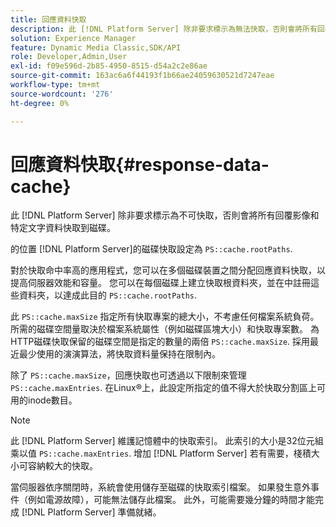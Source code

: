```yaml
---
title: 回應資料快取
description: 此 [!DNL Platform Server] 除非要求標示為無法快取，否則會將所有回覆影像和特定文字資料快取到磁碟。
solution: Experience Manager
feature: Dynamic Media Classic,SDK/API
role: Developer,Admin,User
exl-id: f09e596d-2b85-4950-8515-d54a2c2e86ae
source-git-commit: 163ac6a6f44193f1b66ae24059630521d7247eae
workflow-type: tm+mt
source-wordcount: '276'
ht-degree: 0%

---
```


# 回應資料快取{#response-data-cache}

此 [!DNL Platform Server] 除非要求標示為不可快取，否則會將所有回覆影像和特定文字資料快取到磁碟。

的位置 [!DNL Platform Server]的磁碟快取設定為 `PS::cache.rootPaths`.

對於快取命中率高的應用程式，您可以在多個磁碟裝置之間分配回應資料快取，以提高伺服器效能和容量。 您可以在每個磁碟上建立快取根資料夾，並在中註冊這些資料夾，以達成此目的 `PS::cache.rootPaths`.

此 `PS::cache.maxSize` 指定所有快取專案的總大小，不考慮任何檔案系統負荷。 所需的磁碟空間量取決於檔案系統屬性（例如磁碟區塊大小）和快取專案數。 為HTTP磁碟快取保留的磁碟空間是指定的數量的兩倍 `PS::cache.maxSize`. 採用最近最少使用的演演算法，將快取資料量保持在限制內。

除了 `PS::cache.maxSize`，回應快取也可透過以下限制來管理 `PS::cache.maxEntries`. 在Linux®上，此設定所指定的值不得大於快取分割區上可用的inode數目。

>[!NOTE]
>
>此 [!DNL Platform Server] 維護記憶體中的快取索引。 此索引的大小是32位元組乘以值 `PS::cache.maxEntries`. 增加 [!DNL Platform Server] 若有需要，棧積大小可容納較大的快取。

當伺服器依序關閉時，系統會使用儲存至磁碟的快取索引檔案。 如果發生意外事件（例如電源故障），可能無法儲存此檔案。 此外，可能需要幾分鐘的時間才能完成 [!DNL Platform Server] 準備就緒。
